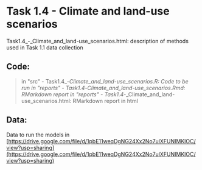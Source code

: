 # Task 1.4 - Climate and land-use scenarios

Task1.4_-_Climate_and_land-use_scenarios.html: description of methods used in Task 1.1 data collection

## Code:

> in "src" - Task1.4_-_Climate_and_land-use_scenarios.R: Code to be run
> in "reports" - Task1.4_-_Climate_and_land-use_scenarios.Rmd: RMarkdown report
> in "reports" - Task1.4_-_Climate_and_land-use_scenarios.html: RMarkdown report in html

## Data:

Data to run the models in [https://drive.google.com/file/d/1pbE11weqDgNG24Xx2No7ulXFUNIMKlOC/view?usp=sharing](https://drive.google.com/file/d/1pbE11weqDgNG24Xx2No7ulXFUNIMKlOC/view?usp=sharing)
